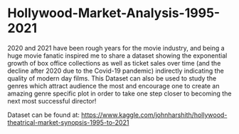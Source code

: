 # Hollywood-Market-Analysis-1995-2021

2020 and 2021 have been rough years for the movie industry, and being a huge movie fanatic inspired me to share a dataset showing the exponential growth of box office collections as well as ticket sales over time (and the decline after 2020 due to the Covid-19 pandemic) indirectly indicating the quality of modern day films. This Dataset can also be used to study the genres which attract audience the most and encourage one to create an amazing genre specific plot in order to take one step closer to becoming the next most successful director!

Dataset can be found at: https://www.kaggle.com/johnharshith/hollywood-theatrical-market-synopsis-1995-to-2021
